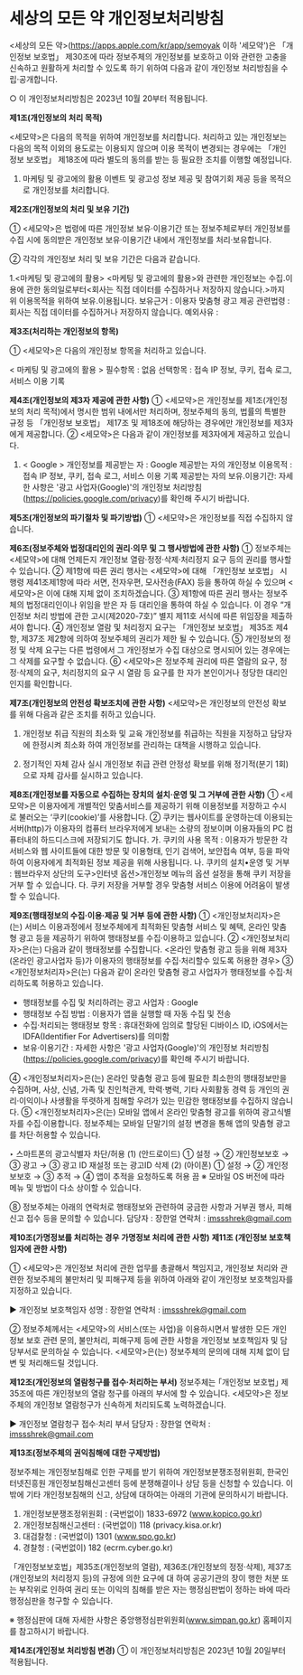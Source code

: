 # 세상의 모든 약 개인정보처리방침
<세상의 모든 약>(https://apps.apple.com/kr/app/semoyak 이하 '세모약')은 「개인정보 보호법」 제30조에 따라 정보주체의 개인정보를 보호하고 이와 관련한 고충을 신속하고 원활하게 처리할 수 있도록 하기 위하여 다음과 같이 개인정보 처리방침을 수립·공개합니다.

○ 이 개인정보처리방침은 2023년 10월 20부터 적용됩니다.

**제1조(개인정보의 처리 목적)**

<세모약>은 다음의 목적을 위하여 개인정보를 처리합니다. 처리하고 있는 개인정보는 다음의 목적 이외의 용도로는 이용되지 않으며 이용 목적이 변경되는 경우에는 「개인정보 보호법」 제18조에 따라 별도의 동의를 받는 등 필요한 조치를 이행할 예정입니다.

1. 마케팅 및 광고에의 활용
이벤트 및 광고성 정보 제공 및 참여기회 제공 등을 목적으로 개인정보를 처리합니다.

**제2조(개인정보의 처리 및 보유 기간)**

① <세모약>은 법령에 따른 개인정보 보유·이용기간 또는 정보주체로부터 개인정보를 수집 시에 동의받은 개인정보 보유·이용기간 내에서 개인정보를 처리·보유합니다.

② 각각의 개인정보 처리 및 보유 기간은 다음과 같습니다.

1.<마케팅 및 광고에의 활용>
<마케팅 및 광고에의 활용>와 관련한 개인정보는 수집.이용에 관한 동의일로부터<회사는 직접 데이터를 수집하거나 저장하지 않습니다.>까지 위 이용목적을 위하여 보유.이용됩니다.
보유근거 : 이용자 맞춤형 광고 제공
관련법령 : 회사는 직접 데이터를 수집하거나 저장하지 않습니다.
예외사유 :

**제3조(처리하는 개인정보의 항목)**

① <세모약>은 다음의 개인정보 항목을 처리하고 있습니다.

< 마케팅 및 광고에의 활용 >
필수항목 : 없음
선택항목 : 접속 IP 정보, 쿠키, 접속 로그, 서비스 이용 기록

**제4조(개인정보의 제3자 제공에 관한 사항)**
① <세모약>은 개인정보를 제1조(개인정보의 처리 목적)에서 명시한 범위 내에서만 처리하며, 정보주체의 동의, 법률의 특별한 규정 등 「개인정보 보호법」 제17조 및 제18조에 해당하는 경우에만 개인정보를 제3자에게 제공합니다.
② <세모약>은 다음과 같이 개인정보를 제3자에게 제공하고 있습니다.

1. < Google >
개인정보를 제공받는 자 : Google
제공받는 자의 개인정보 이용목적 : 접속 IP 정보, 쿠키, 접속 로그, 서비스 이용 기록
제공받는 자의 보유.이용기간: 자세한 사항은 '광고 사업자(Google)'의 개인정보 처리방침(https://policies.google.com/privacy)를 확인해 주시기 바랍니다.


**제5조(개인정보의 파기절차 및 파기방법)**
① <세모약>은 개인정보를 직접 수집하지 않습니다.

**제6조(정보주체와 법정대리인의 권리·의무 및 그 행사방법에 관한 사항)**
① 정보주체는 <세모약>에 대해 언제든지 개인정보 열람·정정·삭제·처리정지 요구 등의 권리를 행사할 수 있습니다.
② 제1항에 따른 권리 행사는 <세모약>에 대해 「개인정보 보호법」 시행령 제41조제1항에 따라 서면, 전자우편, 모사전송(FAX) 등을 통하여 하실 수 있으며 <세모약>은 이에 대해 지체 없이 조치하겠습니다.
③ 제1항에 따른 권리 행사는 정보주체의 법정대리인이나 위임을 받은 자 등 대리인을 통하여 하실 수 있습니다. 이 경우 “개인정보 처리 방법에 관한 고시(제2020-7호)” 별지 제11호 서식에 따른 위임장을 제출하셔야 합니다.
④ 개인정보 열람 및 처리정지 요구는 「개인정보 보호법」 제35조 제4항, 제37조 제2항에 의하여 정보주체의 권리가 제한 될 수 있습니다.
⑤ 개인정보의 정정 및 삭제 요구는 다른 법령에서 그 개인정보가 수집 대상으로 명시되어 있는 경우에는 그 삭제를 요구할 수 없습니다.
⑥ <세모약>은 정보주체 권리에 따른 열람의 요구, 정정·삭제의 요구, 처리정지의 요구 시 열람 등 요구를 한 자가 본인이거나 정당한 대리인인지를 확인합니다.

**제7조(개인정보의 안전성 확보조치에 관한 사항)**
<세모약>은 개인정보의 안전성 확보를 위해 다음과 같은 조치를 취하고 있습니다.

1. 개인정보 취급 직원의 최소화 및 교육
개인정보를 취급하는 직원을 지정하고 담당자에 한정시켜 최소화 하여 개인정보를 관리하는 대책을 시행하고 있습니다.

2. 정기적인 자체 감사 실시
개인정보 취급 관련 안정성 확보를 위해 정기적(분기 1회)으로 자체 감사를 실시하고 있습니다.

**제8조(개인정보를 자동으로 수집하는 장치의 설치·운영 및 그 거부에 관한 사항)**
① <세모약>은 이용자에게 개별적인 맞춤서비스를 제공하기 위해 이용정보를 저장하고 수시로 불러오는 ‘쿠키(cookie)’를 사용합니다.
② 쿠키는 웹사이트를 운영하는데 이용되는 서버(http)가 이용자의 컴퓨터 브라우저에게 보내는 소량의 정보이며 이용자들의 PC 컴퓨터내의 하드디스크에 저장되기도 합니다.
가. 쿠키의 사용 목적 : 이용자가 방문한 각 서비스와 웹 사이트들에 대한 방문 및 이용형태, 인기 검색어, 보안접속 여부, 등을 파악하여 이용자에게 최적화된 정보 제공을 위해 사용됩니다.
나. 쿠키의 설치•운영 및 거부 : 웹브라우저 상단의 도구>인터넷 옵션>개인정보 메뉴의 옵션 설정을 통해 쿠키 저장을 거부 할 수 있습니다.
다. 쿠키 저장을 거부할 경우 맞춤형 서비스 이용에 어려움이 발생할 수 있습니다.

**제9조(행태정보의 수집·이용·제공 및 거부 등에 관한 사항)**
① <개인정보처리자>은(는) 서비스 이용과정에서 정보주체에게 최적화된 맞춤형 서비스 및 혜택, 온라인 맞춤형 광고 등을 제공하기 위하여 행태정보를 수집·이용하고 있습니다.
② <개인정보처리자>은(는) 다음과 같이 행태정보를 수집합니다.
<온라인 맞춤형 광고 등을 위해 제3자(온라인 광고사업자 등)가 이용자의 행태정보를 수집·처리할수 있도록 허용한 경우>
③ <개인정보처리자>은(는) 다음과 같이 온라인 맞춤형 광고 사업자가 행태정보를 수집·처리하도록 허용하고 있습니다.
- 행태정보를 수집 및 처리하려는 광고 사업자 : Google
- 행태정보 수집 방법 : 이용자가 앱을 실행할 때 자동 수집 및 전송
- 수집·처리되는 행태정보 항목 : 휴대전화에 임의로 할당된 디바이스 ID, iOS에서는 IDFA(Identifier For Advertisers)를 의미함
- 보유·이용기간 : 자세한 사항은 '광고 사업자(Google)'의 개인정보 처리방침(https://policies.google.com/privacy)를 확인해 주시기 바랍니다.

④ <개인정보처리자>은(는) 온라인 맞춤형 광고 등에 필요한 최소한의 행태정보만을 수집하며, 사상, 신념, 가족 및 친인척관계, 학력·병력, 기타 사회활동 경력 등 개인의 권리·이익이나 사생활을 뚜렷하게 침해할 우려가 있는 민감한 행태정보를 수집하지 않습니다.
⑤ <개인정보처리자>은(는) 모바일 앱에서 온라인 맞춤형 광고를 위하여 광고식별자를 수집·이용합니다. 정보주체는 모바일 단말기의 설정 변경을 통해 앱의 맞춤형 광고를 차단·허용할 수 있습니다.

‣ 스마트폰의 광고식별자 차단/허용
(1) (안드로이드) ① 설정 → ② 개인정보보호 → ③ 광고 → ③ 광고 ID 재설정 또는 광고ID 삭제
(2) (아이폰) ① 설정 → ② 개인정보보호 → ③ 추적 → ④ 앱이 추적을 요청하도록 허용 끔
※ 모바일 OS 버전에 따라 메뉴 및 방법이 다소 상이할 수 있습니다.

⑧ 정보주체는 아래의 연락처로 행태정보와 관련하여 궁금한 사항과 거부권 행사, 피해 신고 접수 등을 문의할 수 있습니다.
담당자 : 장한얼
연락처 : imssshrek@gmail.com

**제10조(가명정보를 처리하는 경우 가명정보 처리에 관한 사항)**
**제11조 (개인정보 보호책임자에 관한 사항)**

① <세모약>은 개인정보 처리에 관한 업무를 총괄해서 책임지고, 개인정보 처리와 관련한 정보주체의 불만처리 및 피해구제 등을 위하여 아래와 같이 개인정보 보호책임자를 지정하고 있습니다.

▶ 개인정보 보호책임자
성명 : 장한얼
연락처 : imssshrek@gmail.com

② 정보주체께서는 <세모약>의 서비스(또는 사업)을 이용하시면서 발생한 모든 개인정보 보호 관련 문의, 불만처리, 피해구제 등에 관한 사항을 개인정보 보호책임자 및 담당부서로 문의하실 수 있습니다. <세모약>은(는) 정보주체의 문의에 대해 지체 없이 답변 및 처리해드릴 것입니다.

**제12조(개인정보의 열람청구를 접수·처리하는 부서)**
정보주체는 ｢개인정보 보호법｣ 제35조에 따른 개인정보의 열람 청구를 아래의 부서에 할 수 있습니다.
<세모약>은 정보주체의 개인정보 열람청구가 신속하게 처리되도록 노력하겠습니다.

▶ 개인정보 열람청구 접수·처리 부서
담당자 : 장한얼
연락처 : imssshrek@gmail.com

**제13조(정보주체의 권익침해에 대한 구제방법)**

정보주체는 개인정보침해로 인한 구제를 받기 위하여 개인정보분쟁조정위원회, 한국인터넷진흥원 개인정보침해신고센터 등에 분쟁해결이나 상담 등을 신청할 수 있습니다. 이 밖에 기타 개인정보침해의 신고, 상담에 대하여는 아래의 기관에 문의하시기 바랍니다.

1. 개인정보분쟁조정위원회 : (국번없이) 1833-6972 (www.kopico.go.kr)
2. 개인정보침해신고센터 : (국번없이) 118 (privacy.kisa.or.kr)
3. 대검찰청 : (국번없이) 1301 (www.spo.go.kr)
4. 경찰청 : (국번없이) 182 (ecrm.cyber.go.kr)

「개인정보보호법」제35조(개인정보의 열람), 제36조(개인정보의 정정·삭제), 제37조(개인정보의 처리정지 등)의 규정에 의한 요구에 대 하여 공공기관의 장이 행한 처분 또는 부작위로 인하여 권리 또는 이익의 침해를 받은 자는 행정심판법이 정하는 바에 따라 행정심판을 청구할 수 있습니다.

※ 행정심판에 대해 자세한 사항은 중앙행정심판위원회(www.simpan.go.kr) 홈페이지를 참고하시기 바랍니다.

**제14조(개인정보 처리방침 변경)**
① 이 개인정보처리방침은 2023년 10월 20일부터 적용됩니다.
